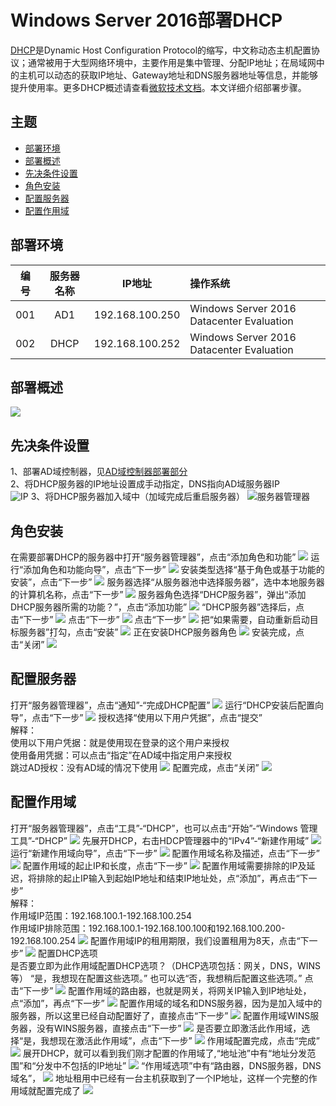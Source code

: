 # Windows Server 2016部署DHCP

[DHCP](https://docs.microsoft.com/zh-cn/windows-server/networking/technologies/dhcp/dhcp-top)是Dynamic Host Configuration Protocol的缩写，中文称动态主机配置协议；通常被用于大型网络环境中，主要作用是集中管理、分配IP地址；在局域网中的主机可以动态的获取IP地址、Gateway地址和DNS服务器地址等信息，并能够提升使用率。更多DHCP概述请查看[微软技术文档](https://docs.microsoft.com/zh-cn/windows-server/networking/technologies/dhcp/dhcp-top)。本文详细介绍部署步骤。

## 主题

- [部署环境](#部署环境)
- [部署概述](#部署概述)
- [先决条件设置](#先决条件设置)
- [角色安装](#角色安装)
- [配置服务器](#配置服务器)
- [配置作用域](#配置作用域)

## 部署环境
| 编号 | 服务器名称 | IP地址 | 操作系统 |
| :---: | :-----:| :----: | :--- |
| 001 | AD1 | 192.168.100.250 | Windows Server 2016 Datacenter Evaluation |
| 002 | DHCP | 192.168.100.252| Windows Server 2016 Datacenter Evaluation |

## 部署概述

![](./../../IMGS/DHCP/DHCP-Deployment-1.jpg)

## 先决条件设置

1、部署AD域控制器，见[AD域控制器部署部分](./../../DOCS/AD/AD-Deployment.md) \
2、将DHCP服务器的IP地址设置成手动指定，DNS指向AD域服务器IP \
![IP](./../../IMGS/DHCP/DHCP-Deployment-2.png)
3、将DHCP服务器加入域中（加域完成后重启服务器）
![服务器管理器](./../../IMGS/DHCP/DHCP-Deployment-3.png)

## 角色安装

在需要部署DHCP的服务器中打开“服务器管理器”，点击“添加角色和功能”
![](./../../IMGS/DHCP/DHCP-Deployment-4.png)
运行“添加角色和功能向导”，点击“下一步”
![](./../../IMGS/DHCP/DHCP-Deployment-5.PNG)
安装类型选择“基于角色或基于功能的安装”，点击“下一步”
![](./../../IMGS/DHCP/DHCP-Deployment-6.PNG)
服务器选择“从服务器池中选择服务器”，选中本地服务器的计算机名称，点击“下一步”
![](./../../IMGS/DHCP/DHCP-Deployment-7.PNG)
服务器角色选择“DHCP服务器”，弹出“添加DHCP服务器所需的功能？”，点击“添加功能”
![](./../../IMGS/DHCP/DHCP-Deployment-8.PNG)
“DHCP服务器”选择后，点击“下一步”
![](./../../IMGS/DHCP/DHCP-Deployment-9.PNG)
点击“下一步”
![](./../../IMGS/DHCP/DHCP-Deployment-10.PNG)
点击“下一步”
![](./../../IMGS/DHCP/DHCP-Deployment-11.PNG)
把“如果需要，自动重新启动目标服务器”打勾，点击“安装”
![](./../../IMGS/DHCP/DHCP-Deployment-12.PNG)
正在安装DHCP服务器角色
![](./../../IMGS/DHCP/DHCP-Deployment-13.PNG)
安装完成，点击“关闭”
![](./../../IMGS/DHCP/DHCP-Deployment-14.PNG)

## 配置服务器

打开“服务器管理器”，点击“通知”-“完成DHCP配置”
![](./../../IMGS/DHCP/DHCP-Deployment-15.PNG)
运行“DHCP安装后配置向导”，点击“下一步”
![](./../../IMGS/DHCP/DHCP-Deployment-16.PNG)
授权选择“使用以下用户凭据”，点击“提交” \
解释： \
使用以下用户凭据：就是使用现在登录的这个用户来授权 \
使用备用凭据：可以点击“指定”在AD域中指定用户来授权 \
跳过AD授权：没有AD域的情况下使用
![](./../../IMGS/DHCP/DHCP-Deployment-17.PNG)
配置完成，点击“关闭”
![](./../../IMGS/DHCP/DHCP-Deployment-18.PNG)

## 配置作用域
打开“服务器管理器”，点击“工具”-“DHCP”，也可以点击“开始”-“Windows 管理工具”-“DHCP”
![](./../../IMGS/DHCP/DHCP-Deployment-19.PNG)
先展开DHCP，右击HDCP管理器中的“IPv4”-“新建作用域”
![](./../../IMGS/DHCP/DHCP-Deployment-20.PNG)
运行“新建作用域向导”，点击“下一步”
![](./../../IMGS/DHCP/DHCP-Deployment-21.PNG)
配置作用域名称及描述，点击“下一步”
![](./../../IMGS/DHCP/DHCP-Deployment-22.PNG)
配置作用域的起止IP和长度，点击“下一步”
![](./../../IMGS/DHCP/DHCP-Deployment-23.PNG)
配置作用域需要排除的IP及延迟，将排除的起止IP输入到起始IP地址和结束IP地址处，点“添加”，再点击“下一步” \
解释： \
作用域IP范围：192.168.100.1-192.168.100.254 \
作用域IP排除范围：192.168.100.1-192.168.100.100和192.168.100.200-192.168.100.254
![](./../../IMGS/DHCP/DHCP-Deployment-24.PNG)
配置作用域IP的租用期限，我们设置租用为8天，点击“下一步”
![](./../../IMGS/DHCP/DHCP-Deployment-25.PNG)
配置DHCP选项 \
是否要立即为此作用域配置DHCP选项？（DHCP选项包括：网关，DNS，WINS等）
“是，我想现在配置这些选项。”
也可以选“否，我想稍后配置这些选项。”
点击“下一步”
![](./../../IMGS/DHCP/DHCP-Deployment-26.PNG)
配置作用域的路由器，也就是网关，将网关IP输入到IP地址处，点“添加”，再点“下一步”
![](./../../IMGS/DHCP/DHCP-Deployment-27.PNG)
配置作用域的域名和DNS服务器，因为是加入域中的服务器，所以这里已经自动配置好了，直接点击“下一步”
![](./../../IMGS/DHCP/DHCP-Deployment-28.PNG)
配置作用域WINS服务器，没有WINS服务器，直接点击“下一步”
![](./../../IMGS/DHCP/DHCP-Deployment-29.PNG)
是否要立即激活此作用域，选择“是，我想现在激活此作用域”，点击“下一步”
![](./../../IMGS/DHCP/DHCP-Deployment-30.PNG)
作用域配置完成，点击“完成”
![](./../../IMGS/DHCP/DHCP-Deployment-31.PNG)
展开DHCP，就可以看到我们刚才配置的作用域了,“地址池”中有“地址分发范围”和“分发中不包括的IP地址”
![](./../../IMGS/DHCP/DHCP-Deployment-32.PNG)
“作用域选项”中有“路由器，DNS服务器，DNS域名”，
![](./../../IMGS/DHCP/DHCP-Deployment-33.PNG)
地址租用中已经有一台主机获取到了一个IP地址，这样一个完整的作用域就配置完成了
![](./../../IMGS/DHCP/DHCP-Deployment-34.PNG)
